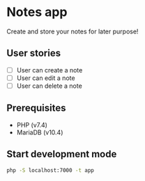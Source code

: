 # Notes app

Create and store your notes for later purpose!

## User stories

- [ ] User can create a note
- [ ] User can edit a note
- [ ] User can delete a note

## Prerequisites

- PHP (v7.4)
- MariaDB (v10.4)

## Start development mode

``` bash
php -S localhost:7000 -t app
```
